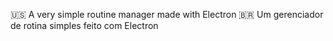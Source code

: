 🇺🇸 A very simple routine manager made with Electron
🇧🇷 Um gerenciador de rotina simples feito com Electron
